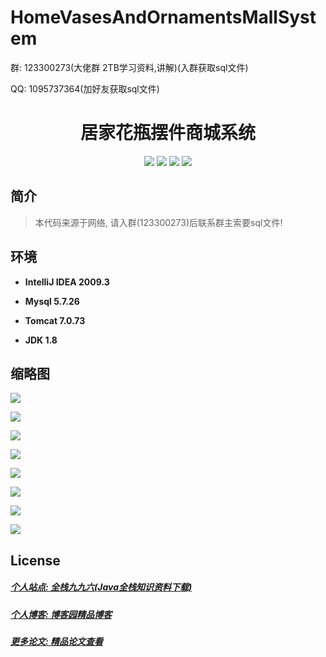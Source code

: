 # HomeVasesAndOrnamentsMallSystem

<p>群: 123300273(大佬群 2TB学习资料,讲解)(入群获取sql文件)</p>
<p>QQ: 1095737364(加好友获取sql文件)</p>

<p><h1 align="center">居家花瓶摆件商城系统</h1></p>

<p align="center">
	<img src="https://img.shields.io/badge/jdk-1.8-orange.svg"/>
    <img src="https://img.shields.io/badge/servlet-1.x-lightgrey.svg"/>
    <img src="https://img.shields.io/badge/jsp-1.x-blue.svg"/>
    <img src="https://img.shields.io/badge/jdbc-1.x-blue.svg"/>
</p>

## 简介

> 本代码来源于网络, 请入群(123300273)后联系群主索要sql文件!
>


## 环境

- <b>IntelliJ IDEA 2009.3</b>

- <b>Mysql 5.7.26</b>

- <b>Tomcat 7.0.73</b>

- <b>JDK 1.8</b>


## 缩略图

![](https://img2020.cnblogs.com/blog/588112/202012/588112-20201222215636265-1962689977.png)

![](https://img2020.cnblogs.com/blog/588112/202012/588112-20201222215648276-1353945218.png)

![](https://img2020.cnblogs.com/blog/588112/202012/588112-20201222215658903-289344080.png)

![](https://img2020.cnblogs.com/blog/588112/202012/588112-20201222215712959-78050518.png)

![](https://img2020.cnblogs.com/blog/588112/202012/588112-20201222215725224-1029273947.png)

![](https://img2020.cnblogs.com/blog/588112/202012/588112-20201222215736457-1339838803.png)

![](https://img2020.cnblogs.com/blog/588112/202012/588112-20201222215744804-1532326765.png)

![](https://img2020.cnblogs.com/blog/588112/202012/588112-20201222215752064-1654419145.png)

## License

##### [个人站点: 全栈九九六(Java全栈知识资料下载)](https://www.blog996.com/)
##### [个人博客: 博客园精品博客](https://www.cnblogs.com/yysbolg/)
##### [更多论文: 精品论文查看](https://www.cnblogs.com/yysbolg/category/1886262.html)